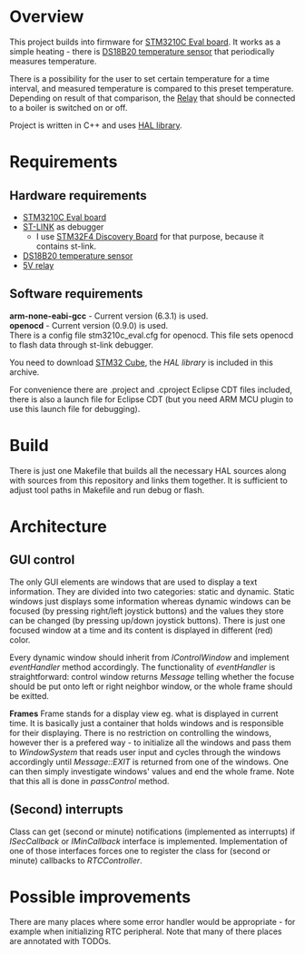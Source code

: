 # Overview
This project builds into firmware for [STM3210C Eval board](http://www.st.com/en/evaluation-tools/stm3210c-eval.html).
It works as a simple heating - there is [DS18B20 temperature sensor](https://www.maximintegrated.com/en/products/analog/sensors-and-sensor-interface/DS18B20.html) that periodically measures temperature.

There is a possibility for the user to set certain temperature for a time interval, and measured temperature is
compared to this preset temperature. Depending on result of that comparison, the [Relay]()
that should be connected to a boiler is switched on or off.

Project is written in C++ and uses [HAL library](http://www.st.com/en/embedded-software/stm32cubef1.html).

# Requirements

## Hardware requirements
- [STM3210C Eval board](http://www.st.com/en/evaluation-tools/stm3210c-eval.html)
- [ST-LINK](http://www.st.com/en/development-tools/st-link-v2.html) as debugger
  - I use [STM32F4 Discovery Board]() for that purpose, because it contains st-link.
- [DS18B20 temperature sensor](https://www.maximintegrated.com/en/products/analog/sensors-and-sensor-interface/DS18B20.html)
- [5V relay]()

## Software requirements
**arm-none-eabi-gcc** - Current version (6.3.1) is used.  
**openocd** - Current version (0.9.0) is used.  
  There is a config file stm3210c_eval.cfg for openocd. This file sets openocd to flash data through st-link debugger.

You need to download [STM32 Cube](), the _HAL library_ is included in this archive.

For convenience there are .project and .cproject Eclipse CDT files included, there is also a launch file for Eclipse CDT (but you need ARM MCU plugin to use this launch file for debugging).

# Build

There is just one Makefile that builds all the necessary HAL sources along with sources from this repository and links them together. It is sufficient to adjust tool paths in Makefile and run debug or flash.

# Architecture

## GUI control
The only GUI elements are windows that are used to display a text information. They are divided into two categories: static and dynamic. Static windows just displays some information whereas dynamic windows can be focused (by pressing right/left joystick buttons) and the values they store can be changed (by pressing up/down joystick buttons). There is just one focused window at a time and its content is displayed in different (red) color.

Every dynamic window should inherit from _IControlWindow_ and implement _eventHandler_ method accordingly. The functionality of _eventHandler_ is straightforward: control window returns _Message_ telling whether the focuse should be put onto left or right neighbor window, or the whole frame should be exitted.

**Frames**
Frame stands for a display view eg. what is displayed in current time. It is basically just a container that holds windows and is responsible for their displaying. There is no restriction on controlling the windows, however ther is a prefered way - to initialize all the windows and pass them to _WindowSystem_ that reads user input and cycles through the windows accordingly until _Message::EXIT_ is returned from one of the windows. One can then simply investigate windows' values and end the whole frame. Note that this all is done in _passControl_ method.


## (Second) interrupts
Class can get (second or minute) notifications (implemented as interrupts) if _ISecCallback_ or _IMinCallback_ interface is implemented.
Implementation of one of those interfaces forces one to register the class for (second or minute) callbacks to _RTCController_.

# Possible improvements

There are many places where some error handler would be appropriate - for example when initializing RTC peripheral. Note that many of there places are annotated with TODOs.
